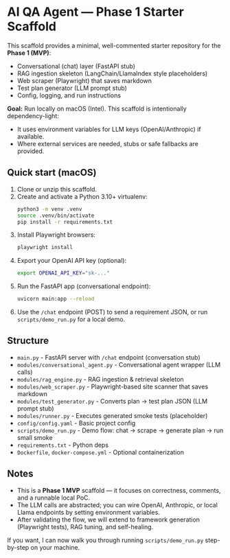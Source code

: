# AI QA Agent — Phase 1 Starter Scaffold

This scaffold provides a minimal, well-commented starter repository for the **Phase 1 (MVP)**:
- Conversational (chat) layer (FastAPI stub)
- RAG ingestion skeleton (LangChain/LlamaIndex style placeholders)
- Web scraper (Playwright) that saves markdown
- Test plan generator (LLM prompt stub)
- Config, logging, and run instructions

**Goal:** Run locally on macOS (Intel). This scaffold is intentionally dependency-light:
- It uses environment variables for LLM keys (OpenAI/Anthropic) if available.
- Where external services are needed, stubs or safe fallbacks are provided.

## Quick start (macOS)
1. Clone or unzip this scaffold.
2. Create and activate a Python 3.10+ virtualenv:
   ```bash
   python3 -m venv .venv
   source .venv/bin/activate
   pip install -r requirements.txt
   ```
3. Install Playwright browsers:
   ```bash
   playwright install
   ```
4. Export your OpenAI API key (optional):
   ```bash
   export OPENAI_API_KEY="sk-..."
   ```
5. Run the FastAPI app (conversational endpoint):
   ```bash
   uvicorn main:app --reload
   ```
6. Use the `/chat` endpoint (POST) to send a requirement JSON, or run `scripts/demo_run.py` for a local demo.

## Structure
- `main.py` - FastAPI server with `/chat` endpoint (conversation stub)
- `modules/conversational_agent.py` - Conversational agent wrapper (LLM calls)
- `modules/rag_engine.py` - RAG ingestion & retrieval skeleton
- `modules/web_scraper.py` - Playwright-based site scanner that saves markdown
- `modules/test_generator.py` - Converts plan -> test plan JSON (LLM prompt stub)
- `modules/runner.py` - Executes generated smoke tests (placeholder)
- `config/config.yaml` - Basic project config
- `scripts/demo_run.py` - Demo flow: chat -> scrape -> generate plan -> run small smoke
- `requirements.txt` - Python deps
- `Dockerfile`, `docker-compose.yml` - Optional containerization

## Notes
- This is a **Phase 1 MVP** scaffold — it focuses on correctness, comments, and a runnable local PoC.
- The LLM calls are abstracted; you can wire OpenAI, Anthropic, or local Llama endpoints by setting environment variables.
- After validating the flow, we will extend to framework generation (Playwright tests), RAG tuning, and self-healing.

If you want, I can now walk you through running `scripts/demo_run.py` step-by-step on your machine.
